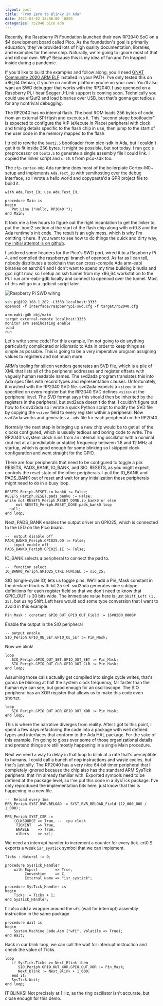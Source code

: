 ```yaml
---
layout: post
title: "From Zero to Blinky in Ada"
date: 2021-03-02 18:36:00 -0800
categories: rp2040 pico ada
---
```

Recently, the Raspberry Pi Foundation launched their new RP2040 SoC on a $4 development board called Pico. As the foundation's goal is primarily education, they've provided lots of high quality documentation, libraries, and examples for the new chip. Naturally, we're going to ignore most of that and roll our own. Why? Because this is my idea of fun and I'm trapped inside during a pandemic.

If you'd like to build the examples and follow along, you'll need [GNAT Community 2020 ARM ELF](https://www.adacore.com/download) installed in your PATH. I've only tested this on x86_64 Debian, if you're on another platform you're on your own. You'll also want an SWD debugger that works with the RP2040. I use openocd on a Raspberry Pi, I hear Segger J-Link support is coming soon. Technically you could use elf2uf2 and load binaries over USB, but that's gonna get tedious for any nontrivial debugging.

The RP2040 has no internal flash. The boot ROM loads 256 bytes of code from an external SPI flash and executes it. This "second stage bootloader" is expected to configure the XIP (eXecute In Place) peripheral with clock and timing details specific to the flash chip in use, then jump to the start of the user code in the memory mapped to the flash.

I tried to rewrite the `boot2.S` bootloader from pico-sdk in Ada, but I couldn't get it to fit inside 256 bytes. It might be possible, but not today. I ran gcc's preprocessor on `boot2.S` to generate a single assembly file I could link. I copied the linker script and `crt0.S` from pico-sdk too.

The `zfp-cortex-m0p` Ada runtime does most of the boilerplate Cortex-M0+ setup and implements `Ada.Text_IO` with semihosting over the debug interface, so I wrote a hello world and copypasta'd a GPR project file to build it.

    with Ada.Text_IO; use Ada.Text_IO;

    procedure Main is
    begin
       Put_Line ("Hello, RP2040!");
    end Main;

It took me a few hours to figure out the right incantation to get the linker to put the .boot2 section at the start of the flash chip along with crt0.S and the Ada runtime's init code. The result is an ugly mess, which is why I'm omitting it here. If you want to see how to do things the quick and dirty way, [my initial attempt is on github](https://github.com/JeremyGrosser/rp/tree/744e546999aba596701dcf89d4f5e39f056932e0).

I soldered some headers for the Pico's SWD port, wired it to a Raspberry Pi 4, and compiled the raspberrypi branch of openocd. As far as I can tell, nobody distributes a toolchain that can cross-compile Ada arm-eabi binaries on aarch64 and I don't want to spend my time building binutils and gcc right now, so I setup an ssh tunnel from my x86_64 workstation to the Pi. I run arm-eabi-gdb locally and connect to openocd over the tunnel. Most of this will go in a .gdbinit script later.

![Raspberry Pi SWD wiring](raspberrypi-swd.png)

    ssh pi@192.168.1.202 -L3333:localhost:3333
    openocd -f interface/raspberrypi-swd.cfg -f target/rp2040.cfg

    arm-eabi-gdb obj/main
    target external-remote localhost:3333
    monitor arm semihosting enable
    load
    run

Let's write some code! For this example, I'm not going to do anything particularly complicated or idiomatic to Ada in order to keep things as simple as possible. This is going to be a very imperative program assigning values to registers and not much more.

ARM's tooling for silicon vendors generates an SVD file, which is a pile of XML that lists all of the peripheral addresses and register offsets with vaguely human readable names. The svd2ada program translates this into Ada spec files with record types and representation clauses. Unfortunately, it crashed with the RP2040 SVD file. svd2ada expects a `<size>` to be specified on every register but the RP2040 SVD defines `<size>` at the peripheral level. The SVD format says this should then be inherited by the registers in the peripheral, but svd2ada doesn't do that. I couldn't figure out how to fix svd2ada so I wrote a quick Python script to modify the SVD file by copying the `<size>` field to every register within a peripheral. Now svd2ada works and generates a `.ads` file for each peripheral on the RP2040.

Normally the next step in bringing up a new chip would be to get all of the clocks configured, which is usually tedious and boring code to write. The RP2040's system clock runs from an internal ring oscillator with a nominal (but not at all predictable or stable) frequency between 1.8 and 12 MHz at startup, which is good enough for some blinking so I skipped clock configuration and went straight for the GPIO.

There are four peripherals that need to be configured to toggle a pin: RESETS, PADS_BANK, IO_BANK, and SIO. RESETS, as you might expect, controls the reset state of the other peripherals. I pull the IO_BANK and PADS_BANK out of reset and wait for any initialization these peripherals might need to do in a busy loop.

    RESETS_Periph.RESET.io_bank0 := False;
    RESETS_Periph.RESET.pads_bank0 := False;
    while not RESETS_Periph.RESET_DONE.io_bank0 or else
         not RESETS_Periph.RESET_DONE.pads_bank0 loop
      null;
    end loop;

Next, PADS_BANK enables the output driver on GPIO25, which is connected to the LED on the Pico board.

    --  output disable off
    PADS_BANK0_Periph.GPIO25.OD := False;
    --  input enable off
    PADS_BANK0_Periph.GPIO25.IE := False;

IO_BANK selects a peripheral to connect the pad to.

    --  function select
    IO_BANK0_Periph.GPIO25_CTRL.FUNCSEL := sio_25;

SIO (single-cycle IO) lets us toggle pins. We'll add a Pin_Mask constant in the declare block with bit 25 set. svd2ada generates nice subtype definitions for each register field so that we don't need to know that GPIO_OUT is 30 bits wide. The immediate value here is just `Shift_Left (1, 25)`, but using Shift_Left here would add some type conversion that I want to avoid in this example.

    Pin_Mask : constant GPIO_OUT_GPIO_OUT_Field := 16#0200_0000#

Enable the output in the SIO peripheral

    -- output enable
    SIO_Periph.GPIO_OE_SET.GPIO_OE_SET := Pin_Mask;

Now we blink!

    loop
       SIO_Periph.GPIO_OUT_SET.GPIO_OUT_SET := Pin_Mask;
       SIO_Periph.GPIO_OUT_CLR.GPIO_OUT_CLR := Pin_Mask;
    end loop;

Assuming those calls actually get compiled into single cycle writes, that's gonna be blinking at half the system clock frequency, far faster than the human eye can see, but good enough for an oscilloscope. The SIO peripheral has an XOR register that allows us to make this code even shorter.

    loop
       SIO_Periph.GPIO_OUT_XOR.GPIO_OUT_XOR := Pin_Mask;
    end loop;

This is where the narrative diverges from reality. After I got to this point, I spent a few days refactoring the code into a package with well defined types and interfaces that conform to the Ada HAL package. For the sake of this example, I'm going to gloss over some of those organizational details and pretend things are still mostly happening in a single Main procedure.

Next we need a way to delay in that loop to blink at a rate that's perceptible to humans. I could call a bunch of nop instructions and waste cycles, but that's just silly. The RP2040 has a very nice 64-bit timer peripheral that I completely ignored because the chip also has the standard ARM SysTick peripheral that I'm already familiar with. Exported symbols need to be defined at the package level, so I've put this code in a SysTick package. I've only reproduced the implementation bits here, just know that this is happening in a new file.

    --  Reload every 1ms
    PPB_Periph.SYST_RVR.RELOAD := SYST_RVR_RELOAD_Field (12_000_000 / 1_000);

	PPB_Periph.SYST_CSR :=
		(CLKSOURCE => True, --  cpu clock
		 TICKINT   => True,
		 ENABLE    => True,
		 others    => <>);

We need an interrupt handler to increment a counter for every tick. crt0.S exports a weak `isr_systick` symbol that we can implement.

    Ticks : Natural := 0;

    procedure SysTick_Handler
        with Export        => True,
             Convention    => C,
             External_Name => "isr_systick";

	procedure SysTick_Handler is
	begin
        Ticks := Ticks + 1;
    end SysTick_Handler;

I'll also add a wrapper around the `wfi` (wait for interrupt) assembly instruction in the same package

	procedure Wait is
	begin
		System.Machine_Code.Asm ("wfi", Volatile => True);
	end Wait;

Back in our blink loop, we can call the wait for interrupt instruction and check the value of Ticks.

    loop
       if SysTick.Ticks >= Next_Blink then
          SIO_Periph.GPIO_OUT_XOR.GPIO_OUT_XOR := Pin_Mask;
          Next_Blink := Next_Blink + 1_000;
       end if;
       SysTick.Wait;
    end loop;

IT BLINKS! Not precisely at 1 Hz, as the ring oscillator isn't accurate, but close enough for this demo.
